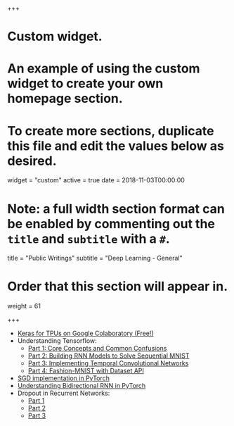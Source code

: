 +++
# Custom widget.
# An example of using the custom widget to create your own homepage section.
# To create more sections, duplicate this file and edit the values below as desired.
widget = "custom"
active = true
date = 2018-11-03T00:00:00

# Note: a full width section format can be enabled by commenting out the `title` and `subtitle` with a `#`.
title = "Public Writings"
subtitle = "Deep Learning - General"

# Order that this section will appear in.
weight = 61

+++

* [Keras for TPUs on Google Colaboratory (Free!)](https://medium.com/the-artificial-impostor/keras-for-tpus-on-google-colaboratory-free-7c00961fed69)
* Understanding Tensorflow:
  * [Part 1: Core Concepts and Common Confusions](https://medium.com/the-artificial-impostor/notes-understanding-tensorflow-part-1-5f0ebb253ad4)
  * [Part 2: Building RNN Models to Solve Sequential MNIST](https://medium.com/the-artificial-impostor/notes-understanding-tensorflow-part-2-f7e5ece849f5)
  * [Part 3: Implementing Temporal Convolutional Networks](https://medium.com/the-artificial-impostor/notes-understanding-tensorflow-part-3-7f6633fcc7c7)
  * [Part 4: Fashion-MNIST with Dataset API](https://medium.com/the-artificial-impostor/tensorflow-fashion-mnist-with-dataset-api-cce1e3cc8cd4)
* [SGD implementation in PyTorch](https://medium.com/the-artificial-impostor/sgd-implementation-in-pytorch-4115bcb9f02c)
* [Understanding Bidirectional RNN in PyTorch](https://towardsdatascience.com/understanding-bidirectional-rnn-in-pytorch-5bd25a5dd66)
* Dropout in Recurrent Networks:
  * [Part 1](https://becominghuman.ai/learning-note-dropout-in-recurrent-networks-part-1-57a9c19a2307)
  * [Part 2](https://towardsdatascience.com/learning-note-dropout-in-recurrent-networks-part-2-f209222481f8)
  * [Part 3](https://towardsdatascience.com/learning-note-dropout-in-recurrent-networks-part-3-1b161d030cd4)